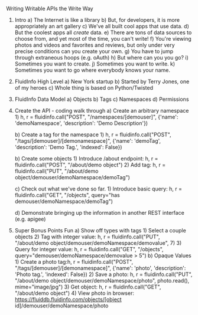 Writing Writable APIs the Write Way

1) Intro
	a) The Internet is like a library
	b) But, for developers, it is more appropriately an art gallery
	c) We've all built cool apps that use data.
	d) But the coolest apps all *create* data.
	e) There are tons of data sources to choose from, and yet most of the time, you can't write!
	f) You're viewing photos and videos and favorites and reviews, but only under very precise conditions can you create your own.
	g) You have to jump through extraneous hoops (e.g. oAuth)
	h) But where can you you go?
	i) Sometimes you want to create.
	j) Sometimes you want to write.
	k) Sometimes you want to go where everybody knows your name.
2) FluidInfo High Level
	a) New York startup
	b) Started by Terry Jones, one of my heroes
	c) Whole thing is based on Python/Twisted
3) FluidInfo Data Model
	a) Objects
	b) Tags
	c) Namespaces
	d) Permissions
4) Create the API - coding walk through
	a) Create an arbitrary namespace
		1) h, r = fluidinfo.call("POST", "/namespaces/[demouser]", {'name': 'demoNamespace', 'description': 'Demo Description'})

	b) Create a tag for the namespace
		1) h, r = fluidinfo.call("POST", "/tags/[demouser]/[demonamespace]", {'name': 'demoTag', 'description': 'Demo Tag.', 'indexed': False})

	b) Create some objects
		1) Introduce /about endpoint: h, r = fluidinfo.call("POST", "/about/demo object")
		2) Add tag: h, r = fluidinfo.call("PUT", "/about/demo object/demouser/demoNamespace/demoTag")

	c) Check out what we've done so far.
		1) Introduce basic query:  h, r = fluidinfo.call("GET", "/objects", query="has demouser/demoNamespace/demoTag")

	d) Demonstrate bringing up the information in another REST interface (e.g. apigee)
5) Super Bonus Points Fun
	a) Show off types with tags
		1) Select a couple objects
		2) Tag with integer value: h, r = fluidinfo.call("PUT", "/about/demo object/demouser/demoNamespace/demovalue", 7)
		3) Query for integer value: h, r = fluidinfo.call("GET", "/objects", query="demouser/demoNamespace/demovalue > 5")
	b) Opaque Values
		1) Create a photo tag:h, r = fluidinfo.call("POST", "/tags/[demouser]/[demonamespace]", {'name': 'photo', 'description': 'Photo tag.', 'indexed': False})
		2) Save a photo: h, r = fluidinfo.call("PUT", "/about/demo object/demouser/demoNamespace/photo", photo.read(), mime="image/jpg")
		3) Get object: h, r = fluidinfo.call("GET", "/about/demo object")
		4) View photo in browser: https://fluiddb.fluidinfo.com/objects/[object id]/demouser/demoNamespace/photo
